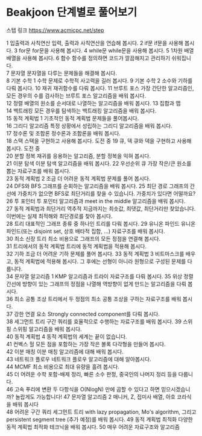 # Beakjoon 단계별로 풀어보기

스텝 링크
https://www.acmicpc.net/step


1 입출력과 사칙연산	입력, 출력과 사칙연산을 연습해 봅시다.
2	if문	if문을 사용해 봅시다.
3	for문	for문을 사용해 봅시다.
4	while문	while문을 사용해 봅시다.
5	1차원 배열	배열을 사용해 봅시다.
6	함수	함수를 정의하면 코드가 깔끔해지고 관리하기 쉬워집니다.	
7	문자열	문자열을 다루는 문제들을 해결해 봅시다.	
8	기본 수학 1	수학 문제로 수학적 사고력을 길러 봅시다.
9	기본 수학 2	소수와 기하를 다뤄 봅시다.	
10	재귀	재귀함수를 다뤄 봅시다.
11	브루트 포스	가장 간단한 알고리즘인, 모든 경우의 수를 검사하는 브루트 포스 알고리즘을 배워 봅시다.	
12	정렬	배열의 원소를 순서대로 나열하는 알고리즘을 배워 봅시다.	
13	집합과 맵	
14	백트래킹	모든 경우를 탐색하는 백트래킹 알고리즘을 배워 봅시다.		
15	동적 계획법 1	기초적인 동적 계획법 문제들을 풀어봅시다.		
16	그리디 알고리즘	특정 상황에서 성립하는 그리디 알고리즘을 배워 봅시다.		
17	정수론 및 조합론	정수론과 조합론을 배워 봅시다.	
18	스택	스택을 구현하고 사용해 봅시다.	도전 중
19	큐, 덱	큐와 덱을 구현하고 사용해 봅시다.	도전 중	
20	분할 정복	재귀를 응용하는 알고리즘, 분할 정복을 익혀 봅시다.	
21	이분 탐색	이분 탐색 알고리즘을 배워 봅시다.	
22	우선순위 큐	가장 작은/큰 원소를 뽑는 자료구조를 배워 봅시다.	
23	동적 계획법 2	조금 더 어려운 동적 계획법 문제를 풀어 봅시다.		
24	DFS와 BFS	그래프를 순회하는 알고리즘을 배워 봅시다.	
25	최단 경로	그래프의 간선에 가중치가 없으면 BFS로 최단거리를 찾을 수 있습니다. 가중치가 있다면 어떨까요?	
26	투 포인터	투 포인터 알고리즘과 meet in the middle 알고리즘을 배워 봅시다.	
27	동적 계획법과 최단거리 역추적	지금까지는 최솟값, 최댓값, 최단거리만 찾았습니다. 이번에는 실제 최적해와 최단경로를 찾아 봅시다.		
28	트리	대표적인 그래프 종류 중 하나인 트리를 다뤄 봅시다.
29	유니온 파인드	유니온 파인드(또는 disjoint set, 상호 배타적 집합, ...) 자료구조를 배워 봅시다.	
30	최소 신장 트리	최소 비용으로 그래프의 모든 정점을 연결해 봅시다.	
31	트리에서의 동적 계획법	트리에 동적 계획법을 적용해 봅시다.	
32	기하	조금 더 어려운 기하 문제를 풀어 봅시다.	
33	동적 계획법 3	비트마스크를 배우고, 동적 계획법에 적용해 봅시다. 그 후에는 선형이 아니라 원형으로 구성된 문제를 다룹니다.	
34	문자열 알고리즘 1	KMP 알고리즘과 트라이 자료구조를 다뤄 봅시다.	
35	위상 정렬	간선에 방향이 있는 그래프의 정점을 나열해 역방향이 없게 만드는 알고리즘을 다뤄 봅시다.	
36	최소 공통 조상	트리에서 두 정점의 최소 공통 조상을 구하는 자료구조를 배워 봅시다.	
37	강한 연결 요소	Strongly connected component를 다뤄 봅시다.	
38	세그먼트 트리	구간 쿼리를 효율적으로 수행하는 자료구조를 배워 봅시다.	
39	스위핑	스위핑 알고리즘을 배워 봅시다.	
40	동적 계획법 4	동적 계획법의 세계는 끝이 없습니다.		
41	컨벡스 헐	모든 점을 포함하는 가장 작은 볼록 다각형을 만들어 봅시다.	
42	이분 매칭	이분 매칭 알고리즘에 대해 배워 봅시다.	
43	네트워크 플로우	네트워크 플로우 알고리즘에 대해 알아봅시다.	
44	MCMF	최소 비용으로 최대 유량을 흘려 봅시다.		
45	더 어려운 수학	포함-배제 정리, 빠른 소수 판정, 중국인의 나머지 정리 등을 다룹니다.	
46	고속 푸리에 변환	두 다항식을 O(NlogN) 만에 곱할 수 있다고 하면 믿으시겠습니까? 놀랍게도 가능합니다!
47	문자열 알고리즘 2	매니커, Z, 접미사 배열, 아호 코라식을 배워 봅시다		
48	어려운 구간 쿼리	세그먼트 트리 with lazy propagation, Mo's algorithm, 그리고 persistent segment tree (추가 예정)를 배워 봅시다.	
49	동적 계획법 최적화	다양한 동적 계획법 최적화 테크닉을 배워 봅시다.	
50	매우 어려운 자료구조와 알고리즘 
